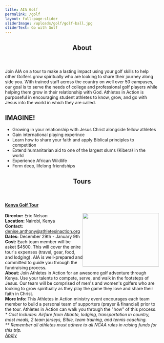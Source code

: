 ```yaml
---
title: AIA Golf
permalink: /golf
layout: full-page-slider
sliderImage: /uploads/golf/golf-ball.jpg
sliderText: Go with Golf
---
```


<div class="row">
<div class="container">
<section class="section" id="about"><header class="section-header container text-center">
<h2 class="section-title first-color" data-title="About">About</h2>
</header></section>
</div></div>
<div class="row">
<div class="container"><p>Join AIA on a tour to make a lasting impact using your golf skills to help other Golfers grow spiritually who are looking to share their journey along side you. With trained staff across the country on well over 50 campuses, our goal is to serve the needs of college and professional golf players while helping them grow in their relationship with God. Athletes in Action is purposeful in encouraging student athletes to know, grow, and go with Jesus into the world in which they are called.</p>
</div></div>
<div class="bg-image pt40 pb40 pb60-xs overlay-container fullwidth" data-bgattach="/uploads/golf/white_golfballs.jpg" style="background-image: url('/uploads/golf/white_golfballs.jpg');">
<div class="overlay"></div>
<!-- end .overlay -->
<div class="mb20"></div>
<!-- space -->
<div class="container">
<div class="row">
<div class="col-md-8 col-md-push-2">
<h2 class="title text-center mb30">IMAGINE! <span class="light first-color"></span></h2>
<ul>
<li class="text-center">Growing in your relationship with Jesus Christ alongside fellow athletes</li>
<li class="text-center">Gain international playing experince</li>
<li class="text-center">Learn how to share your faith and apply Biblical principles to competition</li>
<li class="text-center">Extend humanitarian aid to one of the largest slums (Kibera) in the world&nbsp;</li>
<li class="text-center">Experience African Wildlife</li>
<li class="text-center">Form deep, lifelong friendships</li>
</ul>
<div class="mb20"></div>
<!-- End .col-md-4 --></div>
<!-- End .col-md-8 --></div>
<!-- End .row --></div>
<!-- End .container --></div>
<!-- End .bg-image -->
<p></p>

<section class="section" id="tours"><header class="section-header container text-center">
<h2 class="section-title first-color" data-title="Tours">Tours</h2>
</header></section>

<div class="container"><div class="col-md-12">
<div class="panel-group" id="accordion" role="tablist" aria-multiselectable="true">
<div class="panel panel-inverse">
<div class="panel-heading" role="tab" id="c1ph1">
<h4 class="panel-title"><a data-toggle="collapse" data-parent="#accordion" href="#c1pb1" aria-expanded="false" aria-controls="c1pb1" class="collapsed">Kenya Golf Tour <span class="panel-icon"></span> </a></h4>
</div>
<!-- End .panel-heading -->
<div id="c1pb1" class="panel-collapse collapse in" role="tabpanel" aria-labelledby="c1ph1">
<div class="panel-body"><strong><img width="250" height="175" alt="" src="/uploads/golf/nairobi.kenya.jpg" style="float: right;">Director:</strong> Eric Nelson<br><strong>Location:&nbsp;</strong>Nairobi, Kenya<br> <strong>Contact:</strong> <a href="mailto:denise.anthony@athletesinaction.org" target="_blank">denise.anthony@athletesinaction.org</a> <br><strong>Dates:</strong> December 29th - January 9th<br> <strong>Cost:</strong> Each team member will be asket $4500. This will cover the enire tour's expenses (travel, gear, food, and lodging). AIA is well-prepared and committed to guide you through the fundraising process.<br> <strong>About:&nbsp;</strong>Join Athletes in Action for an awesome golf adventure through Kenya. Use your talents to compete, serve, and walk in the footsteps of Jesus. Our team will be comprised of men's and women's golfers who are looking to grow spiritually as they play the game they love and share their faith in Christ.<br><strong> More Info: </strong>This Athletes in Action ministry event encourages each team member to build a personal team of supporters (prayer &amp; financial) prior to the tour. Athletes in Action can walk you through the "how" of this process. <br> <em>* Cost Includes: Airfare from Atlanta, lodging, transportation in country, most meals, 2 team jerseys, Bible, team training, and tennis coaching. </em><br> <em> ** Remember all athletes must adhere to all NCAA rules in raising funds for this trip.</em> <br> <a href="https://my.athletesinaction.org/Applications/Tour/Golf-Project/default.aspx" class="btn btn-custom no-radius min-width">Apply</a> <!-- Modal Login From 2--> <!-- End .modal-header --> <!-- End .modal-body --> <!---------- <div class="modal-footer"><button type="button" class="btn btn-custom" data-dismiss="modal">Close</button></div> -------> <!-- End .modal-footer --></div>
<!-- End .modal-content --></div>
<!-- End .modal-dialog --></div>
<!-- End .modal --> </div></div>
